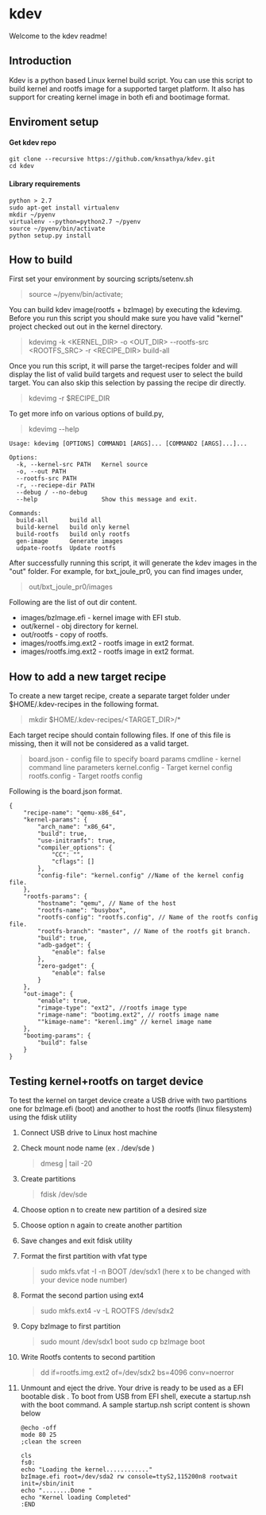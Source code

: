 # kdev

Welcome to the kdev readme!

## Introduction

Kdev is a python based Linux kernel build script. You can use this script to build kernel and rootfs image for a supported target platform. It also has support for creating kernel image in both efi and bootimage format.

## Enviroment setup

#### Get kdev repo
    git clone --recursive https://github.com/knsathya/kdev.git
    cd kdev

#### Library requirements
    python > 2.7
    sudo apt-get install virtualenv
    mkdir ~/pyenv
    virtualenv --python=python2.7 ~/pyenv
    source ~/pyenv/bin/activate
    python setup.py install

## How to build

First set your environment by sourcing scripts/setenv.sh
> source ~/pyenv/bin/activate;

You can build kdev image(rootfs + bzImage) by executing the kdevimg. Before you run this script you should make sure you have valid "kernel" project checked out out in the kernel directory.
> kdevimg -k <KERNEL_DIR> -o <OUT_DIR> --rootfs-src <ROOTFS_SRC> -r <RECIPE_DIR> build-all

Once you run this script, it will parse the target-recipes folder and will display the list of valid build targets and request user to select the build target. You can also skip this selection by passing the recipe dir directly.
> kdevimg -r $RECIPE_DIR

To get more info on various options of build.py,
> kdevimg --help

    Usage: kdevimg [OPTIONS] COMMAND1 [ARGS]... [COMMAND2 [ARGS]...]...

    Options:
      -k, --kernel-src PATH   Kernel source
      -o, --out PATH
      --rootfs-src PATH
      -r, --reciepe-dir PATH
      --debug / --no-debug
      --help                  Show this message and exit.

    Commands:
      build-all      build all
      build-kernel   build only kernel
      build-rootfs   build only rootfs
      gen-image      Generate images
      udpate-rootfs  Update rootfs

After successfully running this script, it will generate the kdev images in the "out" folder. For example, for bxt_joule_pr0, you can find images under,
> out/bxt_joule_pr0/images

Following are the list of out dir content.
* images/bzImage.efi     - kernel image with EFI stub.
* out/kernel             - obj directory for kernel.
* out/rootfs             - copy of rootfs.
* images/rootfs.img.ext2 - rootfs image in ext2 format.
* images/rootfs.img.ext2 - rootfs image in ext2 format.

## How to add a new target recipe

To create a new target recipe, create a separate target folder under $HOME/.kdev-recipes in the following format.

> mkdir $HOME/.kdev-recipes/<TARGET_DIR>/\*

Each target recipe should contain following files. If one of this file is missing, then it will not be considered as a valid target.

> board.json - config file to specify board params
> cmdline - kernel command line parameters
> kernel.config - Target kernel config
> rootfs.config - Target rootfs config

Following is the board.json format.

    {
        "recipe-name": "qemu-x86_64",
        "kernel-params": {
            "arch_name": "x86_64",
            "build": true,
            "use-initramfs": true,
            "compiler_options": {
                "CC": "",
                "cflags": []
            },
            "config-file": "kernel.config" //Name of the kernel config file.
        },
        "rootfs-params": {
            "hostname": "qemu", // Name of the host
            "rootfs-name": "busybox",
            "rootfs-config": "rootfs.config", // Name of the rootfs config file.
            "rootfs-branch": "master", // Name of the rootfs git branch.
            "build": true,
            "adb-gadget": {
                "enable": false
            },
            "zero-gadget": {
                "enable": false
            }
        },
        "out-image": {
            "enable": true,
            "rimage-type": "ext2", //rootfs image type
            "rimage-name": "bootimg.ext2", // rootfs image name
            ""kimage-name": "kerenl.img" // kernel image name
        },
        "bootimg-params": {
            "build": false
        }
    }

## Testing kernel+rootfs on target device

To test the kernel on target device create a USB drive with two partitions one for bzImage.efi (boot) and another to host the rootfs (linux filesystem) using the fdisk utility

1. Connect USB drive to Linux host machine
2. Check mount node name (ex . /dev/sde )
    > dmesg | tail -20
3. Create partitions
    > fdisk /dev/sde
4. Choose option n to create new partition of a desired size
5. Choose option n again to create another partition
6. Save changes and exit fdisk utility
7. Format the first partition with vfat type
    > sudo mkfs.vfat -I -n BOOT /dev/sdx1 (here x to be changed with your device node number)
8. Format the second partion using ext4
    > sudo mkfs.ext4 -v -L ROOTFS /dev/sdx2
9. Copy bzImage to first partition
    > sudo mount /dev/sdx1 boot
    > sudo cp bzImage boot
10. Write Rootfs contents to second partition
    > dd if=rootfs.img.ext2 of=/dev/sdx2 bs=4096 conv=noerror

11. Unmount and eject the drive. Your drive is ready to be used as a EFI bootable disk . To boot from USB from EFI shell, execute a   startup.nsh with the boot command. A sample startup.nsh script content is shown below

        @echo -off
        mode 80 25
        ;clean the screen

        cls
        fs0:
        echo "Loading the kernel............"
        bzImage.efi root=/dev/sda2 rw console=ttyS2,115200n8 rootwait init=/sbin/init
        echo "........Done "
        echo "Kernel loading Completed"
        :END
